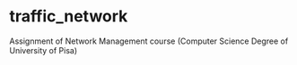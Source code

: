 # traffic_network
Assignment of Network Management course (Computer Science Degree of University of Pisa)
